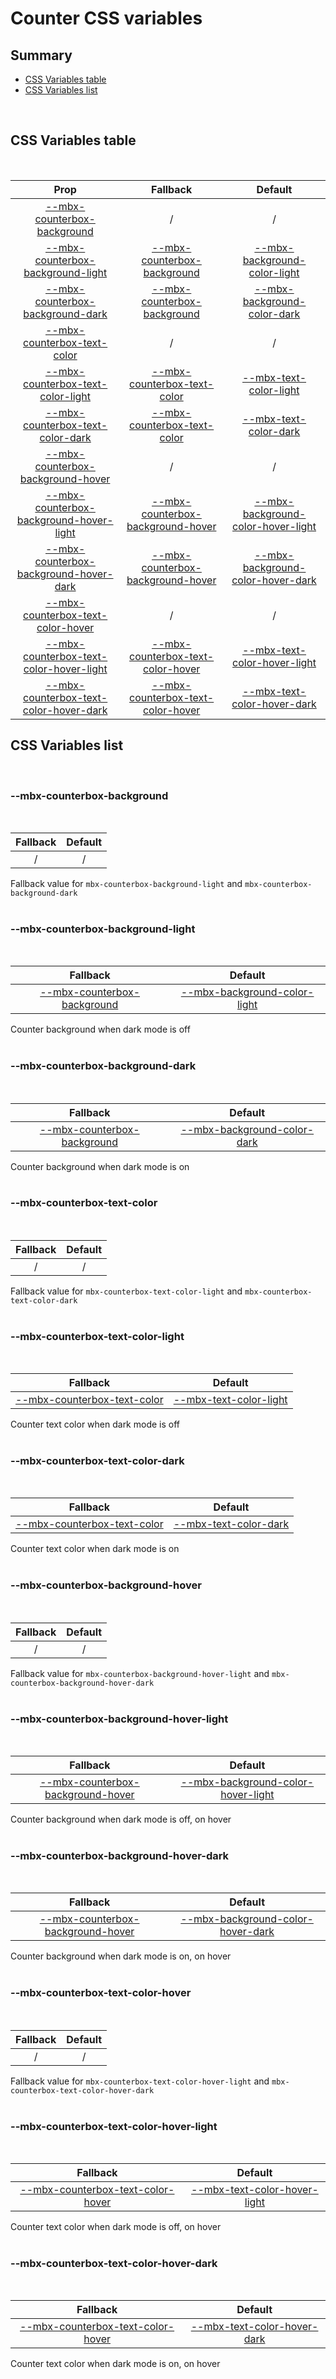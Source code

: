 # Counter CSS variables

## Summary

- [CSS Variables table](#css-variables-table)
- [CSS Variables list](#css-variables-list)

<br>

## CSS Variables table

<br>

| <div style='text-align:center;margin:auto;'>Prop</div>                                                                                | <div style='text-align:center;margin:auto;'>Fallback</div>                                                                | <div style='text-align:center;margin:auto;'>Default</div>                                                                                           |
| ------------------------------------------------------------------------------------------------------------------------------------- | ------------------------------------------------------------------------------------------------------------------------- | --------------------------------------------------------------------------------------------------------------------------------------------------- |
| <div style='text-align:center;margin:auto;'>[--mbx-counterbox-background](#--mbx-counterbox-background)</div>                         | <div style='text-align:center;margin:auto;'>/</div>                                                                       | <div style='text-align:center;margin:auto;'>/</div>                                                                                                 |
| <div style='text-align:center;margin:auto;'>[--mbx-counterbox-background-light](#--mbx-counterbox-background-light)</div>             | <div style='text-align:center;margin:auto;'>[--mbx-counterbox-background](#--mbx-counterbox-background)</div>             | <div style='text-align:center;margin:auto;'>[--mbx-background-color-light](../../global/css-vars.md#--mbx-background-color-light)</div>             |
| <div style='text-align:center;margin:auto;'>[--mbx-counterbox-background-dark](#--mbx-counterbox-background-dark)</div>               | <div style='text-align:center;margin:auto;'>[--mbx-counterbox-background](#--mbx-counterbox-background)</div>             | <div style='text-align:center;margin:auto;'>[--mbx-background-color-dark](../../global/css-vars.md#--mbx-background-color-dark)</div>               |
| <div style='text-align:center;margin:auto;'>[--mbx-counterbox-text-color](#--mbx-counterbox-text-color)</div>                         | <div style='text-align:center;margin:auto;'>/</div>                                                                       | <div style='text-align:center;margin:auto;'>/</div>                                                                                                 |
| <div style='text-align:center;margin:auto;'>[--mbx-counterbox-text-color-light](#--mbx-counterbox-text-color-light)</div>             | <div style='text-align:center;margin:auto;'>[--mbx-counterbox-text-color](#--mbx-counterbox-text-color)</div>             | <div style='text-align:center;margin:auto;'>[--mbx-text-color-light](../../global/css-vars.md#--mbx-text-color-light)</div>                         |
| <div style='text-align:center;margin:auto;'>[--mbx-counterbox-text-color-dark](#--mbx-counterbox-text-color-dark)</div>               | <div style='text-align:center;margin:auto;'>[--mbx-counterbox-text-color](#--mbx-counterbox-text-color)</div>             | <div style='text-align:center;margin:auto;'>[--mbx-text-color-dark](../../global/css-vars.md#--mbx-text-color-dark)</div>                           |
| <div style='text-align:center;margin:auto;'>[--mbx-counterbox-background-hover](#--mbx-counterbox-background-hover)</div>             | <div style='text-align:center;margin:auto;'>/</div>                                                                       | <div style='text-align:center;margin:auto;'>/</div>                                                                                                 |
| <div style='text-align:center;margin:auto;'>[--mbx-counterbox-background-hover-light](#--mbx-counterbox-background-hover-light)</div> | <div style='text-align:center;margin:auto;'>[--mbx-counterbox-background-hover](#--mbx-counterbox-background-hover)</div> | <div style='text-align:center;margin:auto;'>[--mbx-background-color-hover-light](../../global/css-vars.md#--mbx-background-color-hover-light)</div> |
| <div style='text-align:center;margin:auto;'>[--mbx-counterbox-background-hover-dark](#--mbx-counterbox-background-hover-dark)</div>   | <div style='text-align:center;margin:auto;'>[--mbx-counterbox-background-hover](#--mbx-counterbox-background-hover)</div> | <div style='text-align:center;margin:auto;'>[--mbx-background-color-hover-dark](../../global/css-vars.md#--mbx-background-color-hover-dark)</div>   |
| <div style='text-align:center;margin:auto;'>[--mbx-counterbox-text-color-hover](#--mbx-counterbox-text-color-hover)</div>             | <div style='text-align:center;margin:auto;'>/</div>                                                                       | <div style='text-align:center;margin:auto;'>/</div>                                                                                                 |
| <div style='text-align:center;margin:auto;'>[--mbx-counterbox-text-color-hover-light](#--mbx-counterbox-text-color-hover-light)</div> | <div style='text-align:center;margin:auto;'>[--mbx-counterbox-text-color-hover](#--mbx-counterbox-text-color-hover)</div> | <div style='text-align:center;margin:auto;'>[--mbx-text-color-hover-light](../../global/css-vars.md#--mbx-text-color-hover-light)</div>             |
| <div style='text-align:center;margin:auto;'>[--mbx-counterbox-text-color-hover-dark](#--mbx-counterbox-text-color-hover-dark)</div>   | <div style='text-align:center;margin:auto;'>[--mbx-counterbox-text-color-hover](#--mbx-counterbox-text-color-hover)</div> | <div style='text-align:center;margin:auto;'>[--mbx-text-color-hover-dark](../../global/css-vars.md#--mbx-text-color-hover-dark)</div>               |

## CSS Variables list

<br>

### --mbx-counterbox-background

<br>

| <div style='text-align:center;margin:auto;'>Fallback</div> | <div style='text-align:center;margin:auto;'>Default</div> |
| ---------------------------------------------------------- | --------------------------------------------------------- |
| <div style='text-align:center;margin:auto;'>/</div>        | <div style='text-align:center;margin:auto;'>/</div>       |

Fallback value for `mbx-counterbox-background-light` and `mbx-counterbox-background-dark`<br><br>

### --mbx-counterbox-background-light

<br>

| <div style='text-align:center;margin:auto;'>Fallback</div>                                                    | <div style='text-align:center;margin:auto;'>Default</div>                                                                               |
| ------------------------------------------------------------------------------------------------------------- | --------------------------------------------------------------------------------------------------------------------------------------- |
| <div style='text-align:center;margin:auto;'>[--mbx-counterbox-background](#--mbx-counterbox-background)</div> | <div style='text-align:center;margin:auto;'>[--mbx-background-color-light](../../global/css-vars.md#--mbx-background-color-light)</div> |

Counter background when dark mode is off<br><br>

### --mbx-counterbox-background-dark

<br>

| <div style='text-align:center;margin:auto;'>Fallback</div>                                                    | <div style='text-align:center;margin:auto;'>Default</div>                                                                             |
| ------------------------------------------------------------------------------------------------------------- | ------------------------------------------------------------------------------------------------------------------------------------- |
| <div style='text-align:center;margin:auto;'>[--mbx-counterbox-background](#--mbx-counterbox-background)</div> | <div style='text-align:center;margin:auto;'>[--mbx-background-color-dark](../../global/css-vars.md#--mbx-background-color-dark)</div> |

Counter background when dark mode is on<br><br>

### --mbx-counterbox-text-color

<br>

| <div style='text-align:center;margin:auto;'>Fallback</div> | <div style='text-align:center;margin:auto;'>Default</div> |
| ---------------------------------------------------------- | --------------------------------------------------------- |
| <div style='text-align:center;margin:auto;'>/</div>        | <div style='text-align:center;margin:auto;'>/</div>       |

Fallback value for `mbx-counterbox-text-color-light` and `mbx-counterbox-text-color-dark`<br><br>

### --mbx-counterbox-text-color-light

<br>

| <div style='text-align:center;margin:auto;'>Fallback</div>                                                    | <div style='text-align:center;margin:auto;'>Default</div>                                                                   |
| ------------------------------------------------------------------------------------------------------------- | --------------------------------------------------------------------------------------------------------------------------- |
| <div style='text-align:center;margin:auto;'>[--mbx-counterbox-text-color](#--mbx-counterbox-text-color)</div> | <div style='text-align:center;margin:auto;'>[--mbx-text-color-light](../../global/css-vars.md#--mbx-text-color-light)</div> |

Counter text color when dark mode is off<br><br>

### --mbx-counterbox-text-color-dark

<br>

| <div style='text-align:center;margin:auto;'>Fallback</div>                                                    | <div style='text-align:center;margin:auto;'>Default</div>                                                                 |
| ------------------------------------------------------------------------------------------------------------- | ------------------------------------------------------------------------------------------------------------------------- |
| <div style='text-align:center;margin:auto;'>[--mbx-counterbox-text-color](#--mbx-counterbox-text-color)</div> | <div style='text-align:center;margin:auto;'>[--mbx-text-color-dark](../../global/css-vars.md#--mbx-text-color-dark)</div> |

Counter text color when dark mode is on<br><br>

### --mbx-counterbox-background-hover

<br>

| <div style='text-align:center;margin:auto;'>Fallback</div> | <div style='text-align:center;margin:auto;'>Default</div> |
| ---------------------------------------------------------- | --------------------------------------------------------- |
| <div style='text-align:center;margin:auto;'>/</div>        | <div style='text-align:center;margin:auto;'>/</div>       |

Fallback value for `mbx-counterbox-background-hover-light` and `mbx-counterbox-background-hover-dark`<br><br>

### --mbx-counterbox-background-hover-light

<br>

| <div style='text-align:center;margin:auto;'>Fallback</div>                                                                | <div style='text-align:center;margin:auto;'>Default</div>                                                                                           |
| ------------------------------------------------------------------------------------------------------------------------- | --------------------------------------------------------------------------------------------------------------------------------------------------- |
| <div style='text-align:center;margin:auto;'>[--mbx-counterbox-background-hover](#--mbx-counterbox-background-hover)</div> | <div style='text-align:center;margin:auto;'>[--mbx-background-color-hover-light](../../global/css-vars.md#--mbx-background-color-hover-light)</div> |

Counter background when dark mode is off, on hover<br><br>

### --mbx-counterbox-background-hover-dark

<br>

| <div style='text-align:center;margin:auto;'>Fallback</div>                                                                | <div style='text-align:center;margin:auto;'>Default</div>                                                                                         |
| ------------------------------------------------------------------------------------------------------------------------- | ------------------------------------------------------------------------------------------------------------------------------------------------- |
| <div style='text-align:center;margin:auto;'>[--mbx-counterbox-background-hover](#--mbx-counterbox-background-hover)</div> | <div style='text-align:center;margin:auto;'>[--mbx-background-color-hover-dark](../../global/css-vars.md#--mbx-background-color-hover-dark)</div> |

Counter background when dark mode is on, on hover<br><br>

### --mbx-counterbox-text-color-hover

<br>

| <div style='text-align:center;margin:auto;'>Fallback</div> | <div style='text-align:center;margin:auto;'>Default</div> |
| ---------------------------------------------------------- | --------------------------------------------------------- |
| <div style='text-align:center;margin:auto;'>/</div>        | <div style='text-align:center;margin:auto;'>/</div>       |

Fallback value for `mbx-counterbox-text-color-hover-light` and `mbx-counterbox-text-color-hover-dark`<br><br>

### --mbx-counterbox-text-color-hover-light

<br>

| <div style='text-align:center;margin:auto;'>Fallback</div>                                                                | <div style='text-align:center;margin:auto;'>Default</div>                                                                               |
| ------------------------------------------------------------------------------------------------------------------------- | --------------------------------------------------------------------------------------------------------------------------------------- |
| <div style='text-align:center;margin:auto;'>[--mbx-counterbox-text-color-hover](#--mbx-counterbox-text-color-hover)</div> | <div style='text-align:center;margin:auto;'>[--mbx-text-color-hover-light](../../global/css-vars.md#--mbx-text-color-hover-light)</div> |

Counter text color when dark mode is off, on hover<br><br>

### --mbx-counterbox-text-color-hover-dark

<br>

| <div style='text-align:center;margin:auto;'>Fallback</div>                                                                | <div style='text-align:center;margin:auto;'>Default</div>                                                                             |
| ------------------------------------------------------------------------------------------------------------------------- | ------------------------------------------------------------------------------------------------------------------------------------- |
| <div style='text-align:center;margin:auto;'>[--mbx-counterbox-text-color-hover](#--mbx-counterbox-text-color-hover)</div> | <div style='text-align:center;margin:auto;'>[--mbx-text-color-hover-dark](../../global/css-vars.md#--mbx-text-color-hover-dark)</div> |

Counter text color when dark mode is on, on hover<br><br>
